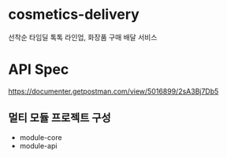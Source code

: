 # cosmetics-delivery
선착순 타임딜 톡톡 라인업, 화장품 구매 배달 서비스

# API Spec 
https://documenter.getpostman.com/view/5016899/2sA3Bj7Db5

## 멀티 모듈 프로젝트 구성
- module-core
- module-api
